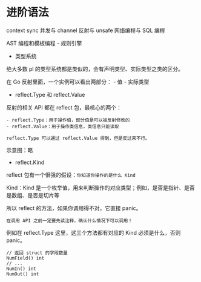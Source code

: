 


# 进阶语法


context
sync 并发与 channel
反射与 unsafe
网络编程与 SQL 编程

AST 编程和模板编程
    - 规则引擎



- 类型系统

绝大多数 pl 的类型系统都是类似的，会有声明类型、实际类型之类的区分。

在 Go 反射里面，一个实例可以看出两部分：
    - 值
    - 实际类型



- reflect.Type 和 reflect.Value 

反射的相关 API 都在 reflect 包，最核心的两个：
    
    - reflect.Type：用于操作值，部分值是可以被反射修改的
    - reflect.Value：用于操作类信息，类信息只能读取

    reflect.Type 可以通过 reflect.Value 得到，但是反过来不行。


示意图：略



- reflect.Kind

reflect 包有一个很强的假设：`你知道你操作的是什么 Kind`

Kind：Kind 是一个枚举值，用来判断操作的对应类型；例如，是否是指针、是否是数组、是否是切片等

所以 reflect 的方法，如果你调用得不对，它直接 panic。


`在调用 API 之前一定要先读注释，确认什么情况下可以调用！`


例如在 reflect.Type 这里，这三个方法都有对应的 Kind 必须是什么，否则 panic。

    // 返回 struct 的字段数量
    NumField() int
    // ...
    NumIn() int
    NumOut() int
 


 
    
